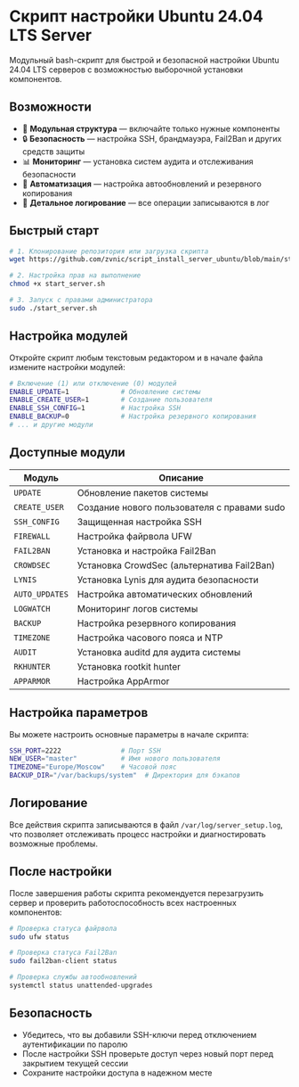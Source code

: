 # Скрипт настройки Ubuntu 24.04 LTS Server

Модульный bash-скрипт для быстрой и безопасной настройки Ubuntu 24.04 LTS серверов с возможностью выборочной установки компонентов.

## Возможности

- 🔄 **Модульная структура** — включайте только нужные компоненты 
- 🔒 **Безопасность** — настройка SSH, брандмауэра, Fail2Ban и других средств защиты
- 📊 **Мониторинг** — установка систем аудита и отслеживания безопасности
- 🔄 **Автоматизация** — настройка автообновлений и резервного копирования
- 📝 **Детальное логирование** — все операции записываются в лог

## Быстрый старт

```bash
# 1. Клонирование репозитория или загрузка скрипта
wget https://github.com/zvnic/script_install_server_ubuntu/blob/main/start_server.sh

# 2. Настройка прав на выполнение
chmod +x start_server.sh

# 3. Запуск с правами администратора
sudo ./start_server.sh
```

## Настройка модулей

Откройте скрипт любым текстовым редактором и в начале файла измените настройки модулей:

```bash
# Включение (1) или отключение (0) модулей
ENABLE_UPDATE=1             # Обновление системы
ENABLE_CREATE_USER=1        # Создание пользователя
ENABLE_SSH_CONFIG=1         # Настройка SSH
ENABLE_BACKUP=0             # Настройка резервного копирования
# ... и другие модули
```

## Доступные модули

| Модуль | Описание |
|--------|----------|
| `UPDATE` | Обновление пакетов системы |
| `CREATE_USER` | Создание нового пользователя с правами sudo |
| `SSH_CONFIG` | Защищенная настройка SSH |
| `FIREWALL` | Настройка файрвола UFW |
| `FAIL2BAN` | Установка и настройка Fail2Ban |
| `CROWDSEC` | Установка CrowdSec (альтернатива Fail2Ban) |
| `LYNIS` | Установка Lynis для аудита безопасности |
| `AUTO_UPDATES` | Настройка автоматических обновлений |
| `LOGWATCH` | Мониторинг логов системы |
| `BACKUP` | Настройка резервного копирования |
| `TIMEZONE` | Настройка часового пояса и NTP |
| `AUDIT` | Установка auditd для аудита системы |
| `RKHUNTER` | Установка rootkit hunter |
| `APPARMOR` | Настройка AppArmor |

## Настройка параметров

Вы можете настроить основные параметры в начале скрипта:

```bash
SSH_PORT=2222               # Порт SSH
NEW_USER="master"           # Имя нового пользователя
TIMEZONE="Europe/Moscow"    # Часовой пояс
BACKUP_DIR="/var/backups/system"  # Директория для бэкапов
```

## Логирование

Все действия скрипта записываются в файл `/var/log/server_setup.log`, что позволяет отслеживать процесс настройки и диагностировать возможные проблемы.

## После настройки

После завершения работы скрипта рекомендуется перезагрузить сервер и проверить работоспособность всех настроенных компонентов:

```bash
# Проверка статуса файрвола
sudo ufw status

# Проверка статуса Fail2Ban
sudo fail2ban-client status

# Проверка службы автообновлений
systemctl status unattended-upgrades
```

## Безопасность

- Убедитесь, что вы добавили SSH-ключи перед отключением аутентификации по паролю
- После настройки SSH проверьте доступ через новый порт перед закрытием текущей сессии
- Сохраните настройки доступа в надежном месте
